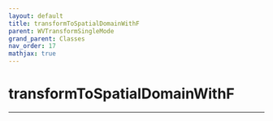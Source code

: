 ```yaml
---
layout: default
title: transformToSpatialDomainWithF
parent: WVTransformSingleMode
grand_parent: Classes
nav_order: 17
mathjax: true
---
```


#  transformToSpatialDomainWithF




---

